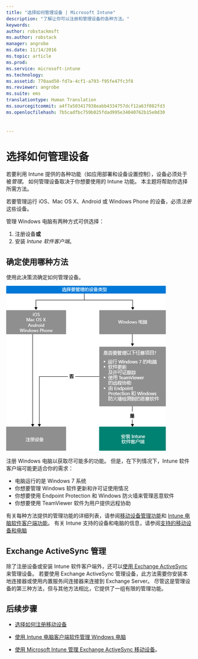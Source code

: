 ```yaml
---
title: "选择如何管理设备 | Microsoft Intune"
description: "了解让你可以注册和管理设备的各种方法。"
keywords: 
author: robstackmsft
ms.author: robstack
manager: angrobe
ms.date: 11/14/2016
ms.topic: article
ms.prod: 
ms.service: microsoft-intune
ms.technology: 
ms.assetid: 770aad50-fd7a-4cf1-a793-f95fe47fc3f8
ms.reviewer: angrobe
ms.suite: ems
translationtype: Human Translation
ms.sourcegitcommit: a4f7a503417938eabb4334757dcf12a63f082fd3
ms.openlocfilehash: 7b5cadfbc759b025fdad995e34040762b15e0d30


---
```


# <a name="choose-how-to-manage-devices"></a>选择如何管理设备

若要利用 Intune 提供的各种功能（如应用部署和设备设置控制），设备必须处于被*管理*。 如何管理设备取决于你想要使用的 Intune 功能。
本主题将帮助你选择所需方法。

若要管理运行 iOS、Mac OS X、Android 或 Windows Phone 的设备，必须*注册*这些设备。

管理 Windows 电脑有两种方式可供选择：

1. 注册设备**或**
2. 安装 *Intune 软件客户端*。

## <a name="decide-which-method-to-use"></a>确定使用哪种方法
使用此决策流确定如何管理设备。

![如何管理设备的决策流。](./media/choose-manage-method.png)

注册 Windows 电脑以获取尽可能多的功能。 但是，在下列情况下，Intune 软件客户端可能更适合你的需求：

- 电脑运行的是 Windows 7 系统
- 你想要管理 Windows 软件更新和许可证使用情况
- 你想要使用 Endpoint Protection 和 Windows 防火墙来管理恶意软件
- 你想要使用 TeamViewer 软件为用户提供远程协助


有关每种方法提供的管理功能的详细列表，请参阅[移动设备管理功能](mobile-device-management-capabilities-in-microsoft-intune.md)和 [Intune 电脑软件客户端功能](windows-pc-management-capabilities-in-microsoft-intune.md)。
有关 Intune 支持的设备和电脑的信息，请参阅[支持的移动设备和电脑](/intune/get-started/supported-mobile-devices-and-computers)


## <a name="exchange-activesync-management"></a>Exchange ActiveSync 管理
除了注册设备或安装 Intune 软件客户端外，还可以[使用 Exchange ActiveSync](/intune/deploy-use/mobile-device-management-with-exchange-activesync-and-microsoft-intune) 来管理设备。 若要使用 Exchange ActiveSync 管理设备，此方法需要你安装本地连接器或使用内置服务间连接器来连接到 Exchange Server。
尽管这是管理设备的第三种方法，但与其他方法相比，它提供了一组有限的管理功能。


## <a name="next-steps"></a>后续步骤

- [选择如何注册移动设备](/intune/get-started/choose-how-to-enroll-devices1)
- [使用 Intune 电脑客户端软件管理 Windows 电脑](/intune/deploy-use/manage-windows-pcs-with-microsoft-intune)



- [使用 Microsoft Intune 管理 Exchange ActiveSync 移动设备](/intune/deploy-use/mobile-device-management-with-exchange-activesync-and-microsoft-intune)。



<!--HONumber=Nov16_HO1-->


